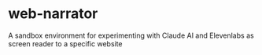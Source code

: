 # web-narrator
A sandbox environment for experimenting with Claude AI and Elevenlabs as screen reader to a specific website

